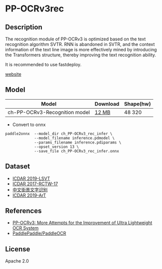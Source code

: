 <!--- SPDX-License-Identifier: Apache 2.0 -->

# PP-OCRv3rec

## Description

The recognition module of PP-OCRv3 is optimized based on the text recognition
algorithm SVTR. RNN is abandoned in SVTR, and the context information of the
text line image is more effectively mined by introducing the Transformers
structure, thereby improving the text recognition ability.

It is recommended to use fastdeploy.

[website](https://github.com/PaddlePaddle/PaddleOCR/blob/release/2.6/doc/doc_en/PP-OCRv3_introduction_en.md)

## Model

| Model                          | Download                              | Shape(hw) |
| ------------------------------ |:------------------------------------- |:--------- |
| ch-PP-OCRv3-Recognition model  | [12 MB](ch_PP-OCRv3_rec_infer.tar)    | 48 320    |

* Convert to onnx

``` shell
paddle2onnx  --model_dir ch_PP-OCRv3_rec_infer \
             --model_filename inference.pdmodel \
             --params_filename inference.pdiparams \
             --opset_version 13 \
             --save_file ch_PP-OCRv3_rec_infer.onnx
```

## Dataset

* [ICDAR 2019-LSVT](https://aistudio.baidu.com/aistudio/datasetdetail/177210)
* [ICDAR 2017-RCTW-17](https://rctw.vlrlab.net/dataset)
* [中文街景文字识别](https://aistudio.baidu.com/aistudio/datasetdetail/8429)
* [ICDAR 2019-ArT](https://ai.baidu.com/broad/download?dataset=art)

## References

* [PP-OCRv3: More Attempts for the Improvement of Ultra Lightweight OCR System](https://arxiv.org/abs/2206.03001v2)
* [PaddlePaddle/PaddleOCR](https://github.com/PaddlePaddle/FastDeploy/tree/develop/examples/vision/ocr)

## License

Apache 2.0
